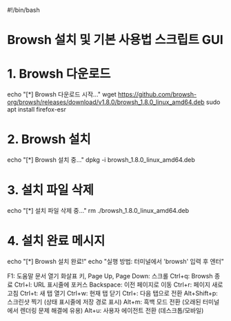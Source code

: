 #!/bin/bash

# Browsh 설치 및 기본 사용법 스크립트 GUI

# 1. Browsh 다운로드

echo "[*] Browsh 다운로드 시작..."
wget https://github.com/browsh-org/browsh/releases/download/v1.8.0/browsh_1.8.0_linux_amd64.deb
sudo apt install firefox-esr

# 2. Browsh 설치

echo "[*] Browsh 설치 중..."
dpkg -i browsh_1.8.0_linux_amd64.deb

# 3. 설치 파일 삭제

echo "[*] 설치 파일 삭제 중..."
rm ./browsh_1.8.0_linux_amd64.deb

# 4. 설치 완료 메시지

echo "[*] Browsh 설치 완료!"
echo "실행 방법: 터미널에서 'browsh' 입력 후 엔터"

F1: 도움말 문서 열기
화살표 키, Page Up, Page Down: 스크롤
Ctrl+q: Browsh 종료
Ctrl+l: URL 표시줄에 포커스
Backspace: 이전 페이지로 이동
Ctrl+r: 페이지 새로 고침
Ctrl+t: 새 탭 열기
Ctrl+w: 현재 탭 닫기
Ctrl+\: 다음 탭으로 전환
Alt+Shift+p: 스크린샷 찍기 (상태 표시줄에 저장 경로 표시)
Alt+m: 흑백 모드 전환 (오래된 터미널에서 렌더링 문제 해결에 유용)
Alt+u: 사용자 에이전트 전환 (데스크톱/모바일)

